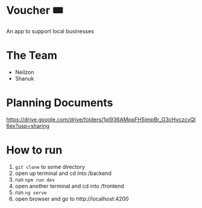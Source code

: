 # Voucher 🎟
An app to support local businesses

# The Team
* Neilzon
* Shanuk

# Planning Documents
https://drive.google.com/drive/folders/1pl936AMppFH5impBr_G3cHvczcvQl6ex?usp=sharing

# How to run 
1. `git clone` to some directory 
2. open up terminal and cd into /backend
3. run `npm run dev`
4. open another terminal and cd into /frontend
5. run `ng serve`
6. open browser and go to http://localhost:4200
